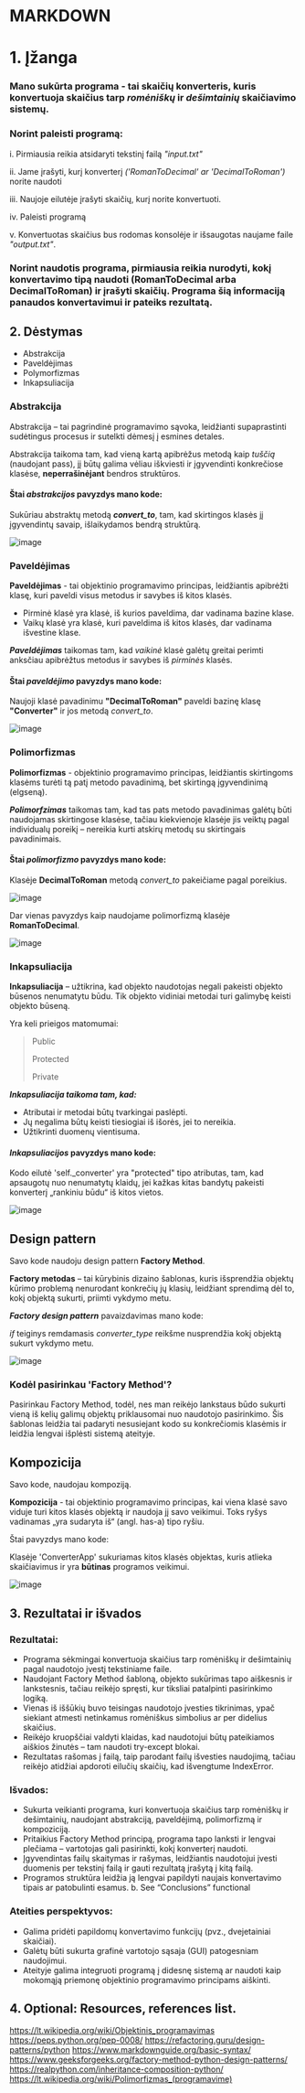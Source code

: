 # MARKDOWN

# 1. Įžanga
 
### Mano sukūrta programa  - **tai skaičių konverteris**, kuris konvertuoja skaičius tarp ***romėniškų*** ir ***dešimtainių*** skaičiavimo sistemų.

### Norint paleisti programą:
i. Pirmiausia reikia atsidaryti tekstinį failą *"input.txt"*

ii. Jame įrašyti, kurį konverterį *('RomanToDecimal' ar 'DecimalToRoman')* norite naudoti

iii. Naujoje eilutėje įrašyti skaičių, kurį norite konvertuoti. 

iv. Paleisti programą

v. Konvertuotas skaičius bus rodomas konsolėje ir išsaugotas naujame faile *"output.txt"*.

### Norint naudotis programa, pirmiausia reikia nurodyti, kokį konvertavimo tipą naudoti (**RomanToDecimal** arba **DecimalToRoman**) ir įrašyti skaičių. Programa šią informaciją panaudos konvertavimui ir pateiks rezultatą.

## 2. Dėstymas

+ Abstrakcija
+ Paveldėjimas
+ Polymorfizmas
+ Inkapsuliacija

###  Abstrakcija

Abstrakcija – tai pagrindinė programavimo sąvoka, leidžianti supaprastinti sudėtingus procesus ir sutelkti dėmesį į esmines detales.

Abstrakcija taikoma tam, kad vieną kartą apibrėžus metodą kaip *tuščią* (naudojant pass), jį būtų galima vėliau iškviesti ir įgyvendinti konkrečiose klasėse, **neperrašinėjant** bendros struktūros.

#### Štai ***abstrakcijos*** pavyzdys mano kode:

Sukūriau abstraktų metodą ***convert_to***, tam, kad skirtingos klasės jį įgyvendintų savaip, išlaikydamos bendrą struktūrą.

![image](https://github.com/user-attachments/assets/34d408c8-d4e3-4d5d-8014-ac16f903d829)

###  Paveldėjimas

**Paveldėjimas** - tai objektinio programavimo principas, leidžiantis apibrėžti klasę, kuri paveldi visus metodus ir savybes iš kitos klasės.

+ Pirminė klasė yra klasė, iš kurios paveldima, dar vadinama bazine klase.
+ Vaikų klasė yra klasė, kuri paveldima iš kitos klasės, dar vadinama išvestine klase.

***Paveldėjimas*** taikomas tam, kad *vaikinė* klasė galėtų greitai perimti anksčiau apibrėžtus metodus ir savybes iš *pirminės* klasės.

#### Štai ***paveldėjimo*** pavyzdys mano kode:

Naujoji klasė pavadinimu **"DecimalToRoman"** paveldi bazinę klasę **"Converter"** ir jos metodą *convert_to*.

![image](https://github.com/user-attachments/assets/daf2df6c-50ec-43b9-bf49-632eab86482b)

### Polimorfizmas

**Polimorfizmas** - objektinio programavimo principas, leidžiantis skirtingoms klasėms turėti tą patį metodo pavadinimą, bet skirtingą įgyvendinimą (elgseną).

***Polimorfzimas*** taikomas tam, kad tas pats metodo pavadinimas galėtų būti naudojamas skirtingose klasėse, tačiau kiekvienoje klasėje jis veiktų pagal individualų poreikį – nereikia kurti atskirų metodų su skirtingais pavadinimais.

#### Štai ***polimorfizmo*** pavyzdys mano kode:

Klasėje **DecimalToRoman** metodą *convert_to* pakeičiame pagal poreikius.

![image](https://github.com/user-attachments/assets/c72cd172-c3fa-40bf-a27b-3f04d4b350c9)

Dar vienas pavyzdys kaip naudojame polimorfizmą klasėje **RomanToDecimal**.

![image](https://github.com/user-attachments/assets/40b67d48-d5de-4826-b76a-9eac7565f9af)

### Inkapsuliacija 

**Inkapsuliacija** – užtikrina, kad objekto naudotojas negali pakeisti objekto būsenos nenumatytu būdu. Tik objekto vidiniai metodai turi galimybę keisti objekto būseną.

Yra keli prieigos matomumai:
> Public
> 
> Protected
> 
> Private

***Inkapsuliacija taikoma tam, kad:***

+ Atributai ir metodai būtų tvarkingai paslėpti.
+ Jų negalima būtų keisti tiesiogiai iš išorės, jei to nereikia.
+ Užtikrinti duomenų vientisuma.

#### *Inkapsuliacijos* pavyzdys mano kode:

Kodo eilutė 'self._converter' yra "protected" tipo atributas, tam, kad apsaugotų nuo nenumatytų klaidų, jei kažkas kitas bandytų pakeisti konverterį „rankiniu būdu“ iš kitos vietos.

![image](https://github.com/user-attachments/assets/fc371645-fca6-432e-981a-40e396658618)

## Design pattern

Savo kode naudoju design pattern **Factory Method**.

**Factory metodas** – tai kūrybinis dizaino šablonas, kuris išsprendžia objektų kūrimo problemą nenurodant konkrečių jų klasių, leidžiant sprendimą dėl to, kokį objektą sukurti, priimti vykdymo metu.

***Factory design pattern*** pavaizdavimas mano kode:

*if* teiginys remdamasis *converter_type* reikšme nusprendžia kokį objektą sukurt vykdymo metu.

![image](https://github.com/user-attachments/assets/f0b2a6f5-daba-4cc2-aaba-3ef304a4c074)

### Kodėl pasirinkau 'Factory Method'?

Pasirinkau Factory Method, todėl, nes man reikėjo lankstaus būdo sukurti vieną iš kelių galimų objektų priklausomai nuo naudotojo pasirinkimo. Šis šablonas leidžia tai padaryti nesusiejant kodo su konkrečiomis klasėmis ir leidžia lengvai išplėsti sistemą ateityje.

## Kompozicija

Savo kode, naudojau kompoziją.

**Kompozicija** - tai objektinio programavimo principas, kai viena klasė savo viduje turi kitos klasės objektą ir naudoja jį savo veikimui. Toks ryšys vadinamas „yra sudaryta iš“ (angl. has-a) tipo ryšiu.

Štai pavyzdys mano kode:

Klasėje 'ConverterApp' sukuriamas kitos klasės objektas, kuris atlieka skaičiavimus ir yra **būtinas** programos veikimui.

![image](https://github.com/user-attachments/assets/244eb01c-6604-45aa-b6d2-5c1b8f29eb26)

## 3. Rezultatai ir išvados

### Rezultatai:

+ Programa sėkmingai konvertuoja skaičius tarp romėniškų ir dešimtainių pagal naudotojo įvestį tekstiniame faile.
+ Naudojant Factory Method šabloną, objekto sukūrimas tapo aiškesnis ir lankstesnis, tačiau reikėjo spręsti, kur tiksliai patalpinti pasirinkimo logiką.
+ Vienas iš iššūkių buvo teisingas naudotojo įvesties tikrinimas, ypač siekiant atmesti netinkamus romėniškus simbolius ar per didelius skaičius.
+ Reikėjo kruopščiai valdyti klaidas, kad naudotojui būtų pateikiamos aiškios žinutės – tam naudoti try-except blokai.
+ Rezultatas rašomas į failą, taip parodant failų išvesties naudojimą, tačiau reikėjo atidžiai apdoroti eilučių skaičių, kad išvengtume IndexError.

### Išvados:

+ Sukurta veikianti programa, kuri konvertuoja skaičius tarp romėniškų ir dešimtainių, naudojant abstrakciją, paveldėjimą, polimorfizmą ir kompoziciją.
+ Pritaikius Factory Method principą, programa tapo lanksti ir lengvai plečiama – vartotojas gali pasirinkti, kokį konverterį naudoti.
+ Įgyvendintas failų skaitymas ir rašymas, leidžiantis naudotojui įvesti duomenis per tekstinį failą ir gauti rezultatą įrašytą į kitą failą.
+ Programos struktūra leidžia ją lengvai papildyti naujais konvertavimo tipais ar patobulinti esamus.
b. See “Conclusions” functional

### Ateities perspektyvos:

+ Galima pridėti papildomų konvertavimo funkcijų (pvz., dvejetainiai skaičiai).
+ Galėtų būti sukurta grafinė vartotojo sąsaja (GUI) patogesniam naudojimui.
+ Ateityje galima integruoti programą į didesnę sistemą ar naudoti kaip mokomąją priemonę objektinio programavimo principams aiškinti.

## 4. Optional: Resources, references list.

https://lt.wikipedia.org/wiki/Objektinis_programavimas
https://peps.python.org/pep-0008/
https://refactoring.guru/design-patterns/python
https://www.markdownguide.org/basic-syntax/
https://www.geeksforgeeks.org/factory-method-python-design-patterns/
https://realpython.com/inheritance-composition-python/
https://lt.wikipedia.org/wiki/Polimorfizmas_(programavime)
